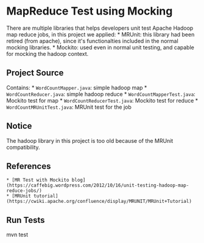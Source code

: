 MapReduce Test using Mocking
============================
There are multiple libraries that helps developers unit test Apache Hadoop map reduce jobs, in this project we applied:
    * MRUnit: this library had been retired (from apache), since it's functionalties included in the normal mocking libraries.
    * Mockito: used even in normal unit testing, and capable for mocking the hadoop context.

Project Source
--------------
Contains:
    * `WordCountMapper.java`: simple hadoop map
    * `WordCountReducer.java`: simple hadoop reduce
    * `WordCountMapperTest.java`: Mockito test for map
    * `WordCountReducerTest.java`: Mockito test for reduce
    * `WordCountMRUnitTest.java`: MRUnit test for the job
    
Notice
------
The hadoop library in this project is too old because of the MRUnit compatibility.

References
----------
    * [MR Test with Mockito blog](https://caffebig.wordpress.com/2012/10/16/unit-testing-hadoop-map-reduce-jobs/)
    * [MRUnit tutorial](https://cwiki.apache.org/confluence/display/MRUNIT/MRUnit+Tutorial)

Run Tests
---------
mvn test